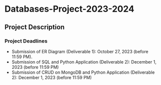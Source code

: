 # Databases-Project-2023-2024
## Project Description  
### Project Deadlines  
- Submission of ER Diagram (Deliverable 1): October 27, 2023 (before 11:59 PM).
- Submission of SQL and Python Application (Deliverable 2): December 1, 2023 (before 11:59 PM)
- Submission of CRUD on MongoDB and Python Application (Deliverable 2): December 1, 2023
(before 11:59 PM)
